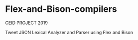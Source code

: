 # Flex-and-Bison-compilers
CEID PROJECT 2019 

Tweet JSON Lexical Analyzer and Parser using Flex and Bison
